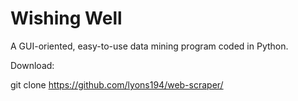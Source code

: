 # Wishing Well
A GUI-oriented, easy-to-use data mining program coded in Python.

Download:

git clone https://github.com/lyons194/web-scraper/

